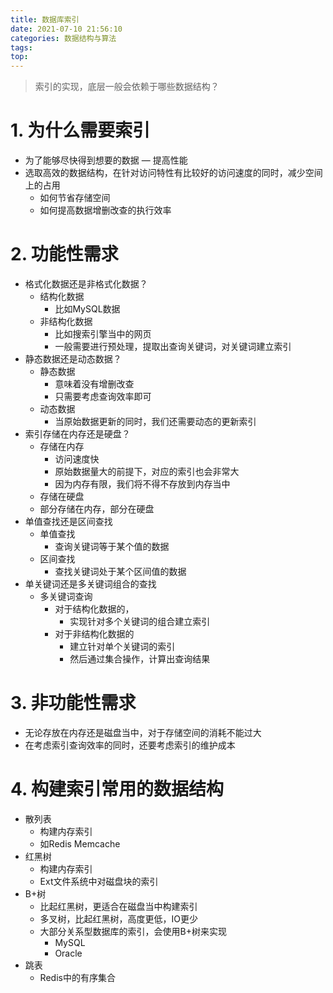 ```yaml
---
title: 数据库索引
date: 2021-07-10 21:56:10
categories: 数据结构与算法
tags:
top:
---
```

> 索引的实现，底层一般会依赖于哪些数据结构？

# 1. 为什么需要索引

- 为了能够尽快得到想要的数据 — 提高性能
- 选取高效的数据结构，在针对访问特性有比较好的访问速度的同时，减少空间上的占用
    - 如何节省存储空间
    - 如何提高数据增删改查的执行效率

# 2. 功能性需求

- 格式化数据还是非格式化数据？
    - 结构化数据
        - 比如MySQL数据
    - 非结构化数据
        - 比如搜索引擎当中的网页
        - 一般需要进行预处理，提取出查询关键词，对关键词建立索引
- 静态数据还是动态数据？
    - 静态数据
        - 意味着没有增删改查
        - 只需要考虑查询效率即可
    - 动态数据
        - 当原始数据更新的同时，我们还需要动态的更新索引
- 索引存储在内存还是硬盘？
    - 存储在内存
        - 访问速度快
        - 原始数据量大的前提下，对应的索引也会非常大
        - 因为内存有限，我们将不得不存放到内存当中
    - 存储在硬盘
    - 部分存储在内存，部分在硬盘
- 单值查找还是区间查找
    - 单值查找
        - 查询关键词等于某个值的数据
    - 区间查找
        - 查找关键词处于某个区间值的数据
- 单关键词还是多关键词组合的查找
    - 多关键词查询
        - 对于结构化数据的，
            - 实现针对多个关键词的组合建立索引
        - 对于非结构化数据的
            - 建立针对单个关键词的索引
            - 然后通过集合操作，计算出查询结果

# 3. 非功能性需求

- 无论存放在内存还是磁盘当中，对于存储空间的消耗不能过大
- 在考虑索引查询效率的同时，还要考虑索引的维护成本

# 4. 构建索引常用的数据结构

- 散列表
    - 构建内存索引
    - 如Redis Memcache
- 红黑树
    - 构建内存索引
    - Ext文件系统中对磁盘块的索引
- B+树
    - 比起红黑树，更适合在磁盘当中构建索引
    - 多叉树，比起红黑树，高度更低，IO更少
    - 大部分关系型数据库的索引，会使用B+树来实现
        - MySQL
        - Oracle
- 跳表
    - Redis中的有序集合